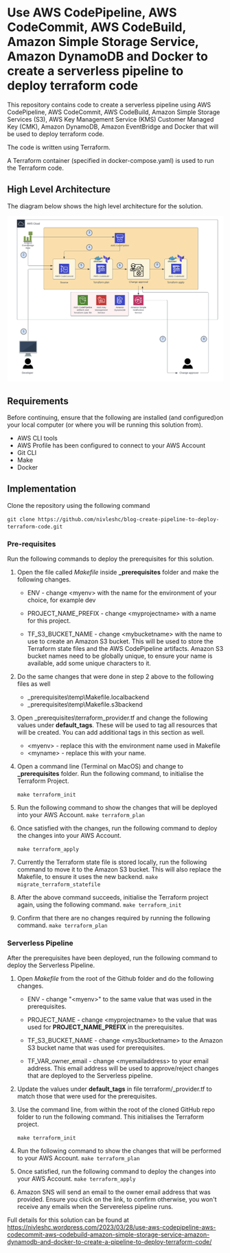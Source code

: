# Use AWS CodePipeline, AWS CodeCommit, AWS CodeBuild, Amazon Simple Storage Service, Amazon DynamoDB and Docker to create a serverless pipeline to deploy terraform code

This repository contains code to create a serverless pipeline using AWS CodePipeline, AWS CodeCommit, AWS CodeBuild, Amazon Simple Storage Services (S3), AWS Key Management Service (KMS) Customer Managed Key (CMK), Amazon DynamoDB, Amazon EventBridge and Docker that will be used to deploy terraform code.

The code is written using Terraform.

A Terraform container (specified in docker-compose.yaml) is used to run the Terraform code.

## High Level Architecture
The diagram below shows the high level architecture for the solution.

![High Level Architector for Serverless Pipeline To Deploy Terraform Projects](images/high%20level%20architecture.png)

## Requirements
Before continuing, ensure that the following are installed (and configured)on your local computer (or where you will be running this solution from).
- AWS CLI tools
- AWS Profile has been configured to connect to your AWS Account
- Git CLI
- Make
- Docker

## Implementation
Clone the repository using the following command

``
    git clone https://github.com/nivleshc/blog-create-pipeline-to-deploy-terraform-code.git
``

### Pre-requisites
Run the following commands to deploy the prerequisites for this solution.
1. Open the file called *Makefile* inside **_prerequisites** folder and make the following changes.

    - ENV - change \<myenv\> with the name for the environment of your choice, for example dev

    - PROJECT_NAME_PREFIX - change \<myprojectname\> with a name for this project.

    - TF_S3_BUCKET_NAME - change \<mybucketname\> with the name to use to create an Amazon S3 bucket. This will be used to store the Terraform state files and the AWS CodePipeline artifacts. Amazon S3 bucket names need to be globally unique, to ensure your name is available, add some unique characters to it.

2. Do the same changes that were done in step 2 above to the following files as well 
    - _prerequisites\temp\Makefile.localbackend
    - _prerequisites\temp\Makefile.s3backend

3. Open _prerequisites\terraform\_provider.tf and change the following values under **default_tags**. These will be used to tag all resources that will be created. You can add additional tags in this section as well.
    - \<myenv\> - replace this with the environment name used in Makefile
    - \<myname\> - replace this with your name.

4. Open a command line (Terminal on MacOS) and change to **_prerequisites** folder. Run the following command, to initialise the Terraform Project.

    ``
        make terraform_init
    ``

5. Run the following command to show the changes that will be deployed into your AWS Account.
``
    make terraform_plan
``

6. Once satisfied with the changes, run the following command to deploy the changes into your AWS Account.

    ``
        make terraform_apply
    ``

7. Currently the Terraform state file is stored locally, run the following command to move it to the Amazon S3 bucket. This will also replace the Makefile, to ensure it uses the new backend.
``
    make migrate_terraform_statefile
``

8. After the above command succeeds, initialise the Terraform project again, using the following command.
``
    make terraform_init
``

9. Confirm that there are no changes required by running the following command.
``
    make terraform_plan
``

### Serverless Pipeline
After the prerequisites have been deployed, run the following command to deploy the Serverless Pipeline.

1. Open *Makefile* from the root of the Github folder and do the following changes.
    - ENV - change "\<myenv\>" to the same value that was used in the prerequisites.

    - PROJECT_NAME - change \<myprojectname\> to the value that was used for **PROJECT_NAME_PREFIX** in the prerequisites.

    - TF_S3_BUCKET_NAME - change \<mys3bucketname\> to the Amazon S3 bucket name that was used for prerequisites.

    - TF_VAR_owner_email - change \<myemailaddress\> to your email address. This email address will be used to approve/reject changes that are deployed to the Serverless pipeline.

2. Update the values under **default_tags** in file terraform/_provider.tf to match those that were used for the prerequisites.

3. Use the command line, from within the root of the cloned GitHub repo folder to run the following command. This initialises the Terraform project.

    ``
        make terraform_init
    ``
4. Run the following command to show the changes that will be performed to your AWS Account.
``
    make terraform_plan
``
5. Once satisfied, run the following command to deploy the changes into your AWS Account.
``
    make terraform_apply
``
6. Amazon SNS will send an email to the owner email address that was provided. Ensure you click on the link, to confirm otherwise, you won't receive any emails when the Servereless pipeline runs.

Full details for this solution can be found at https://nivleshc.wordpress.com/2023/03/28/use-aws-codepipeline-aws-codecommit-aws-codebuild-amazon-simple-storage-service-amazon-dynamodb-and-docker-to-create-a-pipeline-to-deploy-terraform-code/
